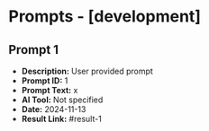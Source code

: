 # Prompts - [development]

## Prompt 1
* **Description:** User provided prompt
* **Prompt ID:** 1
* **Prompt Text:** x
* **AI Tool:** Not specified
* **Date:** 2024-11-13
* **Result Link:** #result-1

